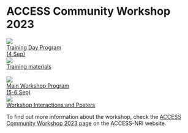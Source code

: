 # ACCESS Community Workshop 2023

<div class="card-container workshop-page">
    <a href="https://www.access-nri.org.au/access-training-day-program/" class="horizontal-card" target="_blank">
        <div class="card-image-container">
            <img src="/assets/ACCESS_icon_case_studies.png" class="img-contain"></img> 
        </div>
        <div class="card-text-container">
            <span class="bold" >Training Day Program<br>(4 Sep)</span>
        </div>
    </a>
    <a href="training_materials" class="horizontal-card">
        <div class="card-image-container">
            <img src="/assets/ACCESS_icon_training.png" class="img-contain"></img> 
        </div>
        <div class="card-text-container">
            <span class="bold" >Training materials</span>
        </div>
    </a>
</div>
<br>
<div class="card-container workshop-page">
    <a href="https://www.access-nri.org.au/access-workshop-2023-program/" class="horizontal-card" target="_blank">
        <div class="card-image-container">
            <img src="/assets/ACCESS_icon_publications.png" class="img-contain"></img> 
        </div>
        <div class="card-text-container">
            <span class="bold" >Main Workshop Program<br>(5-6 Sep)</span>
        </div>
    </a>
    <a href="https://forum.access-hive.org.au/c/access-workshop-2023/61/none" class="horizontal-card" target="_blank">
        <div class="card-image-container">
            <img src="/assets/access_hive_forum_icon.png" class="img-contain" style="padding: 0;"></img> 
        </div>
        <div class="card-text-container">
            <span class="bold" >Workshop Interactions and Posters</span>
        </div>
    </a>
</div>

To find out more information about the workshop, check the <a href="https://www.access-nri.org.au/access-community-workshop-2023/" target="_blank">ACCESS Community Workshop 2023 page</a> on the ACCESS-NRI website.